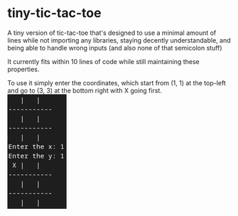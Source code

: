 # tiny-tic-tac-toe
A tiny version of tic-tac-toe that's designed to use a minimal amount of lines while not importing any libraries, staying decently understandable, and being able to handle wrong inputs (and also none of that semicolon stuff)

It currently fits within 10 lines of code while still maintaining these properties.

To use it simply enter the coordinates, which start from (1, 1) at the top-left and go to (3, 3) at the bottom right with X going first. <br/>
![An example of how to play](https://github.com/RandomGamingDev/tiny-tic-tac-toe/blob/main/example-image.png)
